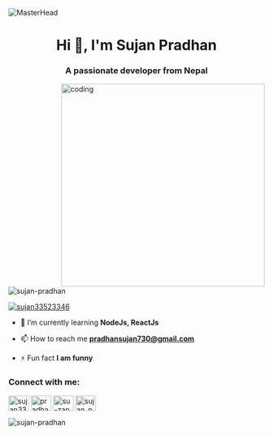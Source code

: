 ![MasterHead](https://camo.githubusercontent.com/ba9f3bd30647e352a3f5e1e45eb45c6ec7bad6155cd16aaedf4a426738da0ca5/68747470733a2f2f696e646f616e616c79746963612e636f6d2f7374617469632f696d616765732f62616e6e6572722e676966)
<h1 align="center">Hi 👋, I'm Sujan Pradhan</h1>
<h3 align="center">A passionate developer from Nepal</h3>
<img align="right" alt="coding" width="400" src = "https://gifdb.com/images/high/girl-employer-branding-and-coding-mppit4lus55833c3.webp">

<p align="left"> <img src="https://komarev.com/ghpvc/?username=sujan-pradhan&label=Profile%20views&color=0e75b6&style=flat" alt="sujan-pradhan" /> </p>

<p align="left"> <a href="https://twitter.com/sujan33523346" target="blank"><img src="https://img.shields.io/twitter/follow/sujan33523346?logo=twitter&style=for-the-badge" alt="sujan33523346" /></a> </p>

- 🌱 I’m currently learning **NodeJs, ReactJs**

- 📫 How to reach me **pradhansujan730@gmail.com**

- ⚡ Fun fact **I am funny**

<h3 align="left">Connect with me:</h3>
<p align="left">
<a href="https://twitter.com/sujan33523346" target="blank"><img align="center" src="https://raw.githubusercontent.com/rahuldkjain/github-profile-readme-generator/master/src/images/icons/Social/twitter.svg" alt="sujan33523346" height="30" width="40" /></a>
<a href="https://linkedin.com/in/pradhansujan" target="blank"><img align="center" src="https://raw.githubusercontent.com/rahuldkjain/github-profile-readme-generator/master/src/images/icons/Social/linked-in-alt.svg" alt="pradhansujan" height="30" width="40" /></a>
<a href="https://fb.com/su-zan pradhan" target="blank"><img align="center" src="https://raw.githubusercontent.com/rahuldkjain/github-profile-readme-generator/master/src/images/icons/Social/facebook.svg" alt="su-zan pradhan" height="30" width="40" /></a>
<a href="https://instagram.com/sujan_pradhan_" target="blank"><img align="center" src="https://raw.githubusercontent.com/rahuldkjain/github-profile-readme-generator/master/src/images/icons/Social/instagram.svg" alt="sujan_pradhan_" height="30" width="40" /></a>
</p>

<!-- <h3 align="left">Languages and Tools:</h3>
<p align="left"> <a href="https://getbootstrap.com" target="_blank" rel="noreferrer"> <img src="https://raw.githubusercontent.com/devicons/devicon/master/icons/bootstrap/bootstrap-plain-wordmark.svg" alt="bootstrap" width="40" height="40"/> </a> <a href="https://git-scm.com/" target="_blank" rel="noreferrer"> <img src="https://www.vectorlogo.zone/logos/git-scm/git-scm-icon.svg" alt="git" width="40" height="40"/> </a> <a href="https://developer.mozilla.org/en-US/docs/Web/JavaScript" target="_blank" rel="noreferrer"> <img src="https://raw.githubusercontent.com/devicons/devicon/master/icons/javascript/javascript-original.svg" alt="javascript" width="40" height="40"/> </a> <a href="https://www.mongodb.com/" target="_blank" rel="noreferrer"> <img src="https://raw.githubusercontent.com/devicons/devicon/master/icons/mongodb/mongodb-original-wordmark.svg" alt="mongodb" width="40" height="40"/> </a> <a href="https://nodejs.org" target="_blank" rel="noreferrer"> <img src="https://raw.githubusercontent.com/devicons/devicon/master/icons/nodejs/nodejs-original-wordmark.svg" alt="nodejs" width="40" height="40"/> </a> <a href="https://reactjs.org/" target="_blank" rel="noreferrer"> <img src="https://raw.githubusercontent.com/devicons/devicon/master/icons/react/react-original-wordmark.svg" alt="react" width="40" height="40"/> </a> </p>

<p><img align="left" src="https://github-readme-stats.vercel.app/api/top-langs?username=sujan-pradhan&show_icons=true&locale=en&layout=compact" alt="sujan-pradhan" /></p>

<p>&nbsp;<img align="center" src="https://github-readme-stats.vercel.app/api?username=sujan-pradhan&show_icons=true&locale=en" alt="sujan-pradhan" /></p> -->

<p><img align="center" src="https://github-readme-streak-stats.herokuapp.com/?user=sujan-pradhan&" alt="sujan-pradhan" /></p>
